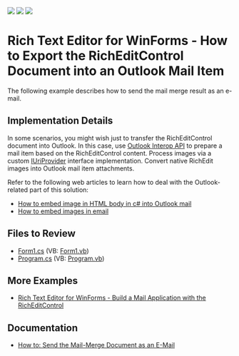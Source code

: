 <!-- default badges list -->
![](https://img.shields.io/endpoint?url=https://codecentral.devexpress.com/api/v1/VersionRange/128610249/13.1.4%2B)
[![](https://img.shields.io/badge/Open_in_DevExpress_Support_Center-FF7200?style=flat-square&logo=DevExpress&logoColor=white)](https://supportcenter.devexpress.com/ticket/details/E4438)
[![](https://img.shields.io/badge/📖_How_to_use_DevExpress_Examples-e9f6fc?style=flat-square)](https://docs.devexpress.com/GeneralInformation/403183)
<!-- default badges end -->

# Rich Text Editor for WinForms - How to Export the RichEditControl Document into an Outlook Mail Item

The following example describes how to send the mail merge result as an e-mail.

## Implementation Details

In some scenarios, you might wish just to transfer the RichEditControl document into Outlook. In this case, use [Outlook Interop API](https://learn.microsoft.com/en-us/office/client-developer/outlook/pia/welcome-to-the-outlook-primary-interop-assembly-reference?redirectedfrom=MSDN) to prepare a mail item based on the RichEditControl content. Process images via a custom [IUriProvider](https://docs.devexpress.com/OfficeFileAPI/DevExpress.Office.Services.IUriProvider) interface implementation. Convert native RichEdit images into Outlook mail item attachments.

Refer to the following web articles to learn how to deal with the Outlook-related part of this solution:

* [How to embed image in HTML body in c# into Outlook mail](https://learn.microsoft.com/en-us/archive/msdn-technet-forums/6c063b27-7e8a-4963-ad5f-ce7e5ffb2c64)
* [How to embed images in email](https://stackoverflow.com/questions/4312687/how-to-embed-images-in-email)

## Files to Review

* [Form1.cs](./CS/Form1.cs) (VB: [Form1.vb](./VB/Form1.vb))
* [Program.cs](./CS/Program.cs) (VB: [Program.vb](./VB/Program.vb))

## More Examples

* [Rich Text Editor for WinForms - Build a Mail Application with the RichEditControl](https://github.com/DevExpress-Examples/build-a-mail-application-with-the-richeditcontrol)

## Documentation

* [How to: Send the Mail-Merge Document as an E-Mail](https://docs.devexpress.com/WindowsForms/120456/controls-and-libraries/rich-text-editor/examples/import-and-export/how-to-send-the-mail-merge-document-as-an-e-mail)
